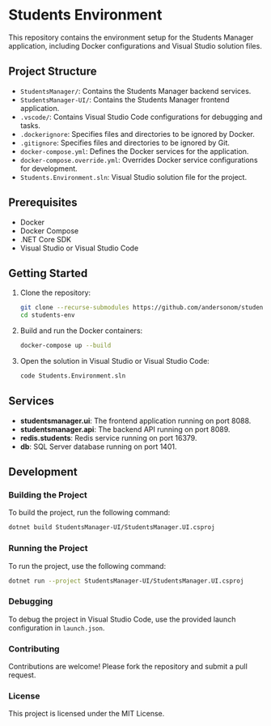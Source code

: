 # Students Environment

This repository contains the environment setup for the Students Manager application, including Docker configurations and Visual Studio solution files.

## Project Structure

- `StudentsManager/`: Contains the Students Manager backend services.
- `StudentsManager-UI/`: Contains the Students Manager frontend application.
- `.vscode/`: Contains Visual Studio Code configurations for debugging and tasks.
- `.dockerignore`: Specifies files and directories to be ignored by Docker.
- `.gitignore`: Specifies files and directories to be ignored by Git.
- `docker-compose.yml`: Defines the Docker services for the application.
- `docker-compose.override.yml`: Overrides Docker service configurations for development.
- `Students.Environment.sln`: Visual Studio solution file for the project.

## Prerequisites

- Docker
- Docker Compose
- .NET Core SDK
- Visual Studio or Visual Studio Code

## Getting Started

1. Clone the repository:
    ```sh
    git clone --recurse-submodules https://github.com/andersonom/students-env.git
    cd students-env
    ```

2. Build and run the Docker containers:
    ```sh
    docker-compose up --build
    ```

3. Open the solution in Visual Studio or Visual Studio Code:
    ```sh
    code Students.Environment.sln
    ```

## Services

- **studentsmanager.ui**: The frontend application running on port 8088.
- **studentsmanager.api**: The backend API running on port 8089.
- **redis.students**: Redis service running on port 16379.
- **db**: SQL Server database running on port 1401.

## Development

### Building the Project

To build the project, run the following command:
```sh
dotnet build StudentsManager-UI/StudentsManager.UI.csproj
```

### Running the Project

To run the project, use the following command:
```sh
dotnet run --project StudentsManager-UI/StudentsManager.UI.csproj
```

### Debugging

To debug the project in Visual Studio Code, use the provided launch configuration in `launch.json`.

### Contributing

Contributions are welcome! Please fork the repository and submit a pull request.

### License

This project is licensed under the MIT License.


